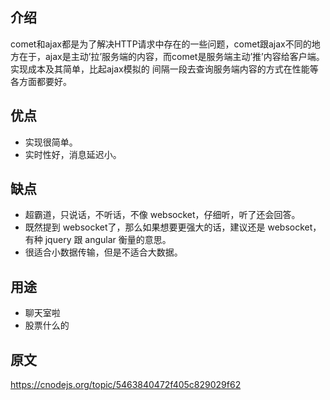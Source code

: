 ## 介绍
comet和ajax都是为了解决HTTP请求中存在的一些问题，comet跟ajax不同的地方在于，ajax是主动’拉’服务端的内容，而comet是服务端主动’推’内容给客户端。实现成本及其简单，比起ajax模拟的 间隔一段去查询服务端内容的方式在性能等各方面都要好。

## 优点
* 实现很简单。
* 实时性好，消息延迟小。

## 缺点
* 超霸道，只说话，不听话，不像 websocket，仔细听，听了还会回答。
* 既然提到 websocket了，那么如果想要更强大的话，建议还是 websocket，有种 jquery 跟 angular 衡量的意思。
* 很适合小数据传输，但是不适合大数据。

## 用途
* 聊天室啦
* 股票什么的

## 原文
https://cnodejs.org/topic/5463840472f405c829029f62

